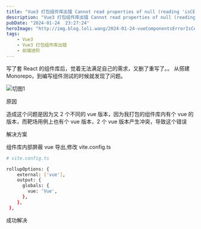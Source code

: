 ```yaml
---
title: "Vue3 打包组件库出错 Cannot read properties of null (reading 'isCE')"
description: "Vue3 打包组件库出错 Cannot read properties of null (reading 'isCE')"
pubDate: "2024-01-24  23:27:24"
heroImage: "http://img.blog.loli.wang/2024-01-24-vueComponentsErrorIsCe/01.png"
tags:
    - Vue3
    - Vue3 打包组件库出错
    - 前端进阶
---
```


写了套 React 的组件库后，觉着无法满足自己的需求，又删了重写了。。 从搭建 Monorepo，到编写组件测试的时候就发现了问题。

![切图1](http://img.blog.loli.wang/2024-01-24-vueComponentsErrorIsCe/01.png)

原因

造成这个问题是因为又 2 个不同的 vue 版本，因为我打包的组件库内有个 vue 的版本，而靶场用例上也有个 vue 版本，2 个 vue 版本产生冲突，导致这个错误

解决方案

组件库内部屏蔽 vue 导出,修改 vite.config.ts

```bash
# vite.config.ts

rollupOptions: {
    external: ['vue'],
    output: {
      globals: {
        vue: 'Vue',
      },
    },
 },

```


成功解决